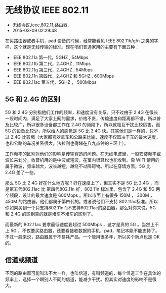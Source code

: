 # 无线协议 IEEE 802.11
- 无线协议,ieee,802.11,路由器,
- 2015-03-09 02:29:48



在买路由器或者手机，pad 设备的时候，经常能看见 IEEE 802.11b/g/n 之类的字样，这个就是无线传输的标准。现在咱们普通家用的主要有下面五种：

 - IEEE 802.11a  第一代，5GHZ , 54Mbps
 - IEEE 802.11b  第二代，2.4GHZ , 11Mbps 
 - IEEE 802.11g  第三代，2.4GHZ , 54Mbps
 - IEEE 802.11n  第四代，2.4GHZ 和 5GHZ , 600Mbps
 - IEEE 802.11ac 第五代，5GHZ ， 500Mbps



## 5G 和 2.4G 的区别

5G 和 2.4G 分别指他们工作的频率，和速度没有关系。只不过由于 2.4G 在很长一段时间内，满足了大家上网的需求，价格不贵，传输速度和距离都不错，所以普及比较广，所以很多设备都工作在 2.4G 的频段下，所以就相互干扰比较厉害，而 5G 的设备比较少，所以给人的感觉是 5G 比 2.4G 快。其实他们是一样的，只不过 2.4G 比较堵（大家都喜欢拿车和公路来比喻，速度不仅取决于车的最大速度，也和公路的车况关系很大，法拉利也得堵在八九点钟的三环上）。

工作频率的区别对他们的影响是传输穿透的问题。在无线电波里，一般安装频率或波长来划分，收音机用的是中波或短波，在室内很轻松也能收到。像 WIFI 使用的属于微波，频率越大，波长越短，越绕不过障碍物。所以在穿墙方面，5G 比 2.4G 差了一些。

那么 5G 比 2.4G 好在什么地方呢？好在速度上了，但其实不是 5G 比 2.4G ，而是第五代802.11ac 比 第四代802.11n 好，802.11n 标准里，包含了 2.4G 和 5G 两个频段，设计的最大速度是 600Mbps 。所以市面上有很多 150M ， 300M ，450M 的路由器，他们都属于第四代的。或者说他们不支持 802.11ac标准。所以你如果买到一个只支持802.11n而不支持802.11ac的路由器，那么对你来说，5G 和 2.4G 的区别真的就是堵车不堵车的区别了。

而最新的 802.11ac 要求最低速度要超过 500Mbps ，这才是真的 5G 。当然上不上 5G ，不仅要买路由器，还要看接收数据的手机，pad，笔记本能不能支持了。不过一般来说，路由器属于不易耗产品，一个能用很多年，所以买个新点也是 OK 的。

## 信道或频道
不同的路由器可能叫法不大一样，也叫信道，有叫频道的，每个信道工作在具体的频率上，选择一个跟别人不同的信道，能减少干扰。但其实对速度的影响不是很大。
